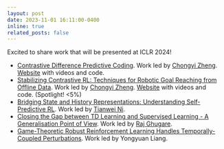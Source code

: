 ```yaml
---
layout: post
date: 2023-11-01 16:11:00-0400
inline: true
related_posts: false
---
```


Excited to share work that will be presented at ICLR 2024!
* [Contrastive Difference Predictive Coding](https://arxiv.org/abs/2310.20141). Work led by [Chongyi Zheng](https://chongyi-zheng.github.io/). [Website](https://chongyi-zheng.github.io/td_infonce/) with videos and code.
* [Stabilizing Contrastive RL: Techniques for Robotic Goal Reaching from Offline Data](https://openreview.net/forum?id=Xkf2EBj4w3). Work led by [Chongyi Zheng](https://chongyi-zheng.github.io/). [Website](https://chongyi-zheng.github.io/stable_contrastive_rl/) with videos and code. (Spotlight! <5%)
* [Bridging State and History Representations: Understanding Self-Predictive RL](https://openreview.net/forum?id=ms0VgzSGF2). Work led by [Tianwei Ni](https://twni2016.github.io/).
* [Closing the Gap between TD Learning and Supervised Learning - A Generalisation Point of View](https://openreview.net/forum?id=qg5JENs0N4). Work led by [Raj Ghugare](https://rajghugare19.github.io/).
* [Game-Theoretic Robust Reinforcement Learning Handles Temporally-Coupled Perturbations](https://openreview.net/forum?id=wZWTHU7AsQ). Work led by Yongyuan Liang.
